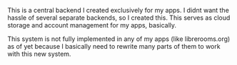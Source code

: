This is a central backend I created exclusively for
my apps. I didnt want the hassle of several separate
backends, so I created this. This serves as cloud
storage and account management for my apps, basically.

This system is not fully implemented in any of my
apps (like librerooms.org) as of yet because I
basically need to rewrite many parts of them
to work with this new system.